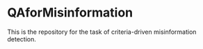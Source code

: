 # QAforMisinformation
This is the repository for the task of criteria-driven misinformation detection.
